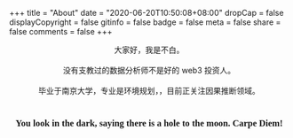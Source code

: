 +++
title = "About"
date = "2020-06-20T10:50:08+08:00"
dropCap = false
displayCopyright = false
gitinfo = false
badge = false
meta = false
share = false
comments = false
+++



<center> 大家好，我是不白。</center><br>

<center>没有支教过的数据分析师不是好的 web3 投资人。</center><br>

<center>毕业于南京大学，专业是环境规划，，目前正关注因果推断领域。</center><br>

<center><h3 class="viva-la-vida" style="font-family:'ZCOOL XiaoWei'">You look in the dark, saying there is a hole to the moon. Carpe Diem!</h2></center>

